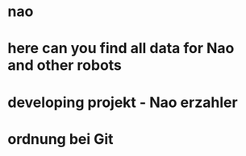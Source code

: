 # nao
# here can you find all data for Nao and other robots
# 
# developing projekt - Nao erzahler
# ordnung bei Git

